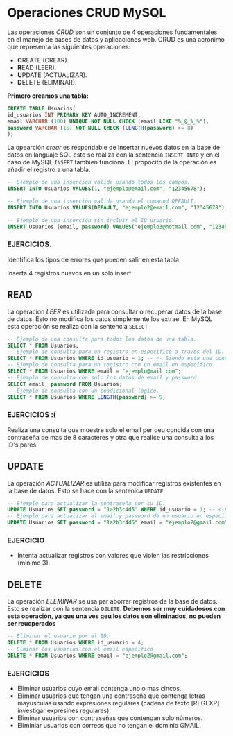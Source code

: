 # Operaciones CRUD MySQL

Las operaciones _CRUD_ son un conjunto de 4 operaciones fundamentales en el manejo de bases de datos y aplicaciones web. CRUD es una acronimo que representa las siguientes operaciones:

- **C**REATE (CREAR).
- **R**EAD (LEER).
- **U**PDATE (ACTUALIZAR).
- **D**ELETE (ELIMINAR).

**Primero creamos una tabla:**

```SQL
CREATE TABLE Usuarios(
id_usuarios INT PRIMARY KEY AUTO_INCREMENT,
email VARCHAR (100) UNIQUE NOT NULL CHECK (email LIKE "%_@_%_%"),
password VARCHAR (15) NOT NULL CHECK (LENGTH(password) >= 8)
);
```

La opearción _crear_ es respondable de insertar nuevos datos en la base de datos en languaje SQL esto se realiza con la sentencia `INSERT INTO` y en el caso de MySQL `INSERT` tambien funciona. El propocito de la operación es añadir el registro a una tabla.

```SQL
-- Ejemplo de una inserción valida usando todos los campos.
INSERT INTO Usuarios VALUES(1, "ejemplo@email.com", "12345678");
```

```SQL
-- Ejemplo de una inserción valida usando el comanod DEFAULT.
INSERT INTO Usuarios VALUES(DEFAULT, "ejemplo2@email.com", "12345678");
```

```SQL
-- Ejemplo de una inserción sin incluir el ID usuario.
INSERT Usuarios (email, password) VALUES("ejemplo3@hotmail.com", "12345678");
```

### EJERCICIOS.

Identifica los tipos de errores que pueden salir en esta tabla.

Inserta 4 registros nuevos en un solo insert.

## READ

La operacion _LEER_ es utilizada para consultar o recuperar datos de la base de datos. Esto no modifica los datos simplemente los extrae. En MySQL esta operación se realiza con la sentencia `SELECT`

```SQL
-- Ejemplo de una consulta para todos los datos de una tabla.
SELECT * FROM Usuarios;
-- Ejemplo de consulta para un registro en especifico a traves del ID.
SELECT * FROM Usuarios WHERE id_usuario = 1; -- <- Siendo esta una condición.
-- Ejemplo de consulta para un registro con un email en especifico.
SELECT * FROM Usuarios WHERE email = "ejemplo@mail.com";
-- Ejemplo de consulta con solo los datos de email y password.
SELECT email, password FROM Usuarios;
-- Ejemplo de consulta con un condicional lógico.
SELECT * FROM Usuarios WHERE LENGTH(password) >= 9;
```

### EJERCICIOS :(

Realiza una consulta que muestre solo el email per qeu concida con una contraseña de mas de 8 caracteres y otra que realice una consulta a los ID's pares.

## UPDATE

La operación _ACTUALIZAR_ es utiliza para modificar registros existentes en la base de datos. Esto se hace con la sentenica `UPDATE`

```SQL
-- Ejemplo para actualizar la contraseña por su ID.
UPDATE Usuarios SET password = "1a2b3c4d5" WHERE id_usuario = 1; -- <-Esta es la restricción.
-- Ejemplo para actualizar el email y password de un usuario en especiifico.
UPDATE Usuarios SET password = "1a2b3c4d5" email = "ejemplo2@gmail.com" WHERE id_usuario = 1;
```

### EJERCICIO

- Intenta actualizar registros con valores que violen las restricciones (minimo 3).

## DELETE

La operación _ELEMINAR_ se usa par aborrar registros de la base de datos. Esto se realizar con la sentencia `DELETE`. **Debemos ser muy cuidadosos con esta operación, ya que una ves qeu los datos son eliminados, no pueden ser reucperados**

```SQL
-- Eliminar el usuario por el ID.
DELETE * FROM Usuarios WHERE id_usuario = 4;
-- Elminar los usuarios con el email especifico
DELETE * FROM Usuarios WHERE email = "ejemplo2@gmail.com";
```

### EJERCICIOS

- Eliminar usuarios cuyo email contenga uno o mas cincos.
- Eliminar usuarios que tengan una contraseña que contenga letras mayusculas usando expresiones regulares (cadena de texto [REGEXP] investigar expresines regulares).
- Eliminar usuarios con contraseñas que contengan solo números.
- Eliminiar usuarios con correos que no tengan el dominio GMAIL.
